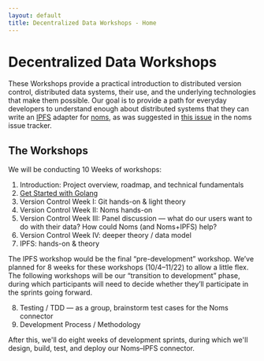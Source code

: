 ```yaml
---
layout: default
title: Decentralized Data Workshops - Home
---
```


# Decentralized Data Workshops

These Workshops provide a practical introduction to distributed version control, distributed data systems, their use, and the underlying technologies that make them possible. Our goal is to provide a path for everyday developers to understand enough about distributed systems that they can write an [IPFS](http://ipfs.io) adapter for [noms](https://github.com/attic-labs/noms), as was suggested in [this issue](https://github.com/attic-labs/noms/issues/2123) in the noms issue tracker.

## The Workshops

We will be conducting 10 Weeks of workshops:

1. Introduction: Project overview, roadmap, and technical fundamentals
2. [Get Started with Golang](tutorials/get-started-with-golang)
3. Version Control Week I: Git hands-on & light theory
4. Version Control Week II: Noms hands-on
5. Version Control Week III: Panel discussion — what do our users want to do with their data?  How could Noms (and Noms+IPFS) help?
6. Version Control Week IV: deeper theory / data model
7. IPFS: hands-on & theory

The IPFS workshop would be the final “pre-development” workshop.  We’ve planned for 8 weeks for these workshops (10/4–11/22) to allow a little flex.  The following workshops will be our “transition to development” phase, during which participants will need to decide whether they’ll participate in the sprints going forward.

8. Testing / TDD — as a group, brainstorm test cases for the Noms connector
9. Development Process / Methodology

After this, we'll do eight weeks of development sprints, during which we'll design, build, test, and deploy our Noms–IPFS connector.
